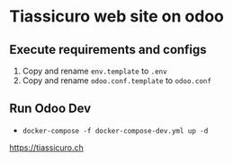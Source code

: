# Tiassicuro web site on odoo

## Execute requirements and configs
1. Copy and rename `env.template` to `.env`
2. Copy and rename `odoo.conf.template` to `odoo.conf`

## Run Odoo Dev
* `docker-compose -f docker-compose-dev.yml up -d`

https://tiassicuro.ch
